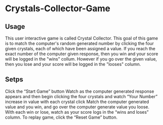 # Crystals-Collector-Game

## Usage

This user interactive game is called Crystal Collector. This goal of this game is to match the computer's random generated number by clicking the four given crystals, each of which have been assigned a value. If you reach the exact number of the computer given response, then you win and your score will be logged in the "wins" collum. However if you go over the given value, then you lose and your score will be logged in the "looses" column.

## Setps

Click the “Start Game” button
Watch as the computer generated response appears and then begin clicking the four crystals and watch “Your Number” increase in value with each crystal click
Match the computer generated value and you win, and go over the computer generate value you loose.
With each win or lose, watch as your score logs in the “wins and loses” column.
To replay game, click the “Reset Game” button.
